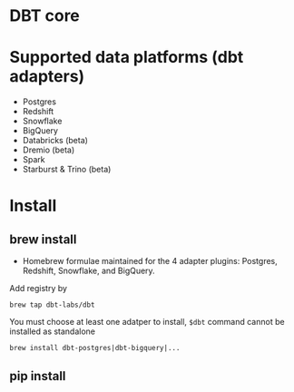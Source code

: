 # DBT core

# Supported data platforms (dbt adapters)
- Postgres
- Redshift
- Snowflake
- BigQuery
- Databricks (beta)
- Dremio (beta)
- Spark
- Starburst & Trino (beta)
# Install 
## brew install
- Homebrew formulae maintained for the 4 adapter plugins: Postgres, Redshift, Snowflake, and BigQuery.

Add registry by 
```
brew tap dbt-labs/dbt
```
You must choose at least one adatper to install, `$dbt` command cannot be installed as standalone
```
brew install dbt-postgres|dbt-bigquery|...
```


## pip install
